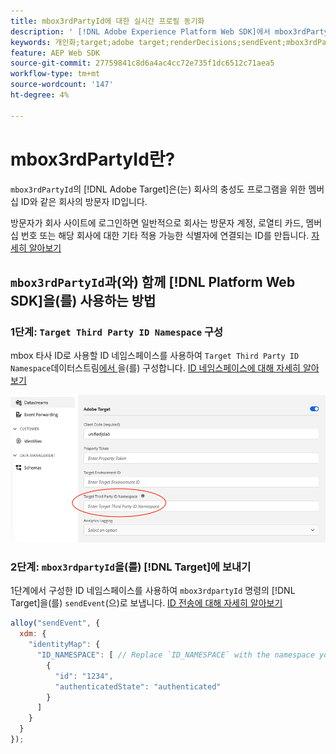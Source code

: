 ```yaml
---
title: mbox3rdPartyId에 대한 실시간 프로필 동기화
description: ' [!DNL Adobe Experience Platform Web SDK]에서 mbox3rdPartyId를 사용하는 방법에 대해 알아봅니다.'
keywords: 개인화;target;adobe target;renderDecisions;sendEvent;mbox3rdPartyId;
feature: AEP Web SDK
source-git-commit: 27759841c8d6a4ac4cc72e735f1dc6512c71aea5
workflow-type: tm+mt
source-wordcount: '147'
ht-degree: 4%

---
```


# mbox3rdPartyId란?

`mbox3rdPartyId`의 [!DNL Adobe Target]은(는) 회사의 충성도 프로그램을 위한 멤버십 ID와 같은 회사의 방문자 ID입니다.

방문자가 회사 사이트에 로그인하면 일반적으로 회사는 방문자 계정, 로열티 카드, 멤버십 번호 또는 해당 회사에 대한 기타 적용 가능한 식별자에 연결되는 ID를 만듭니다. [자세히 알아보기](https://experienceleague.adobe.com/docs/target/using/audiences/visitor-profiles/3rd-party-id.html?lang=ko#)

## `mbox3rdPartyId`과(와) 함께 [!DNL Platform Web SDK]을(를) 사용하는 방법

### 1단계: `Target Third Party ID Namespace` 구성

mbox 타사 ID로 사용할 ID 네임스페이스를 사용하여 `Target Third Party ID Namespace`데이터스트림[에서 ](https://experienceleague.adobe.com/ko/docs/experience-platform/datastreams/overview)을(를) 구성합니다. [ID 네임스페이스에 대해 자세히 알아보기](https://experienceleague.adobe.com/docs/experience-platform/identity/namespaces.html?lang=ko)

![Target 타사 ID 네임스페이스 필드를 표시하는 Experience Platform UI.](/help/dev/implement/client-side/aep-web-sdk/assets/mbox3rdpartyid.png)

### 2단계: `mbox3rdpartyId`을(를) [!DNL Target]에 보내기

1단계에서 구성한 ID 네임스페이스를 사용하여 `mbox3rdpartyId` 명령의 [!DNL Target]을(를) `sendEvent`(으)로 보냅니다.
[ID 전송에 대해 자세히 알아보기](../../identity/overview.md#syncing-identities)

```javascript
alloy("sendEvent", {
  xdm: {
    "identityMap": {
      "ID_NAMESPACE": [ // Replace `ID_NAMESPACE` with the namespace you have configured in Step 1.
        {
          "id": "1234",
          "authenticatedState": "authenticated"
        }
      ]
    }
  }
});
```
